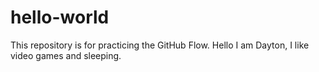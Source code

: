 # hello-world
This repository is for practicing the GitHub Flow.
Hello I am Dayton, I  like video games and sleeping.
